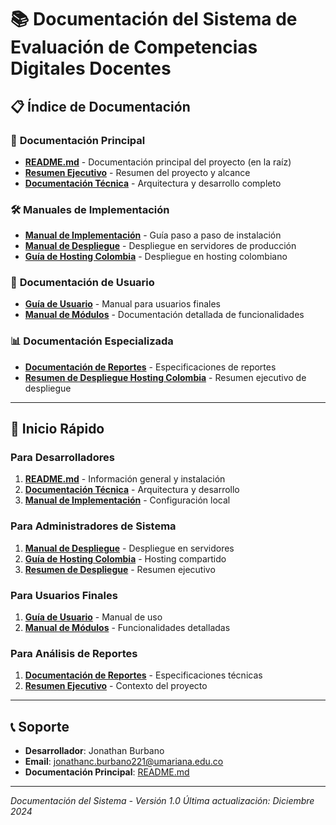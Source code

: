 # 📚 Documentación del Sistema de Evaluación de Competencias Digitales Docentes

## 📋 Índice de Documentación

### 🎯 **Documentación Principal**
- **[README.md](../README.md)** - Documentación principal del proyecto (en la raíz)
- **[Resumen Ejecutivo](RESUMEN_EJECUTIVO.md)** - Resumen del proyecto y alcance
- **[Documentación Técnica](DOCUMENTACION_TECNICA.md)** - Arquitectura y desarrollo completo

### 🛠️ **Manuales de Implementación**
- **[Manual de Implementación](MANUAL_IMPLEMENTACION.md)** - Guía paso a paso de instalación
- **[Manual de Despliegue](MANUAL_DESPLEGUE.md)** - Despliegue en servidores de producción
- **[Guía de Hosting Colombia](GUIA_HOSTING_COLOMBIA.md)** - Despliegue en hosting colombiano

### 👥 **Documentación de Usuario**
- **[Guía de Usuario](GUIA_USUARIO.md)** - Manual para usuarios finales
- **[Manual de Módulos](MANUAL_MODULOS.md)** - Documentación detallada de funcionalidades

### 📊 **Documentación Especializada**
- **[Documentación de Reportes](REPORTES_README.md)** - Especificaciones de reportes
- **[Resumen de Despliegue Hosting Colombia](RESUMEN_DESPLEGUE_HOSTING_COLOMBIA.md)** - Resumen ejecutivo de despliegue

---

## 🚀 **Inicio Rápido**

### Para Desarrolladores
1. **[README.md](../README.md)** - Información general y instalación
2. **[Documentación Técnica](DOCUMENTACION_TECNICA.md)** - Arquitectura y desarrollo
3. **[Manual de Implementación](MANUAL_IMPLEMENTACION.md)** - Configuración local

### Para Administradores de Sistema
1. **[Manual de Despliegue](MANUAL_DESPLEGUE.md)** - Despliegue en servidores
2. **[Guía de Hosting Colombia](GUIA_HOSTING_COLOMBIA.md)** - Hosting compartido
3. **[Resumen de Despliegue](RESUMEN_DESPLEGUE_HOSTING_COLOMBIA.md)** - Resumen ejecutivo

### Para Usuarios Finales
1. **[Guía de Usuario](GUIA_USUARIO.md)** - Manual de uso
2. **[Manual de Módulos](MANUAL_MODULOS.md)** - Funcionalidades detalladas

### Para Análisis de Reportes
1. **[Documentación de Reportes](REPORTES_README.md)** - Especificaciones técnicas
2. **[Resumen Ejecutivo](RESUMEN_EJECUTIVO.md)** - Contexto del proyecto

---

## 📞 **Soporte**

- **Desarrollador**: Jonathan Burbano
- **Email**: jonathanc.burbano221@umariana.edu.co
- **Documentación Principal**: [README.md](../README.md)

---

*Documentación del Sistema - Versión 1.0*
*Última actualización: Diciembre 2024* 